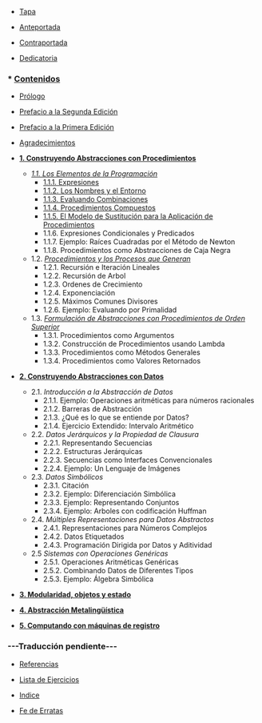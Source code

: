 * [Tapa](./00-tapa.md)

* [Anteportada](./01-anteportada.md)

* [Contraportada](./02-contraportada.md)

* [Dedicatoria](./03-dedicatoria.md)

### * [Contenidos](./04-contenidos.md)

* [Prólogo](./05-prologo.md)

* [Prefacio a la Segunda Edición](./06-prefacio-2da-edicion.md)

* [Prefacio a la Primera Edición](./07-prefacio-1ra-edicion.md)

* [Agradecimientos](./08-agradecimientos.md)

* **[1. Construyendo Abstracciones con Procedimientos](./09-capitulo-1.md#%20Capítulo%201)**
  * *[1.1. Los Elementos de la Programación](./09-capitulo-1.md#11-los-elementos-de-la-programaci%C3%B3n)*
    * [1.1.1. Expresiones](./09-capitulo-1.md#111-expresiones)
    * [1.1.2. Los Nombres y el Entorno](./09-capitulo-1.md#112-Los-Nombres-y-el-Entorno)
    * [1.1.3. Evaluando Combinaciones](./09-capitulo-1.md#113-Evaluando-Combinaciones)
    * [1.1.4. Procedimientos Compuestos](./09-capitulo-1.md#114-Procedimientos-Compuestos)
    * [1.1.5. El Modelo de Sustitución para la Aplicación de Procedimientos](./09-capitulo-1.md#115-El-Modelo-de-Sustitución-para-la-Aplicación-de-Procedimientos)
    * 1.1.6. Expresiones Condicionales y Predicados
    * 1.1.7. Ejemplo: Raíces Cuadradas por el Método de Newton
    * 1.1.8. Procedimientos como Abstracciones de Caja Negra
  * 1.2. *[Procedimientos y los Procesos que Generan](./09-capitulo-1.md#12-procedimientos-y-los-procesos-que-generan)*
    * 1.2.1. Recursión e Iteración Lineales
    * 1.2.2. Recursión de Arbol
    * 1.2.3. Ordenes de Crecimiento
    * 1.2.4. Exponenciación
    * 1.2.5. Máximos Comunes Divisores
    * 1.2.6. Ejemplo: Evaluando por Primalidad
  * 1.3. *[Formulación de Abstracciones con Procedimientos de Orden Superior](./09-capitulo-1.md#13-formulaci%C3%B3n-de-abstracciones-con-procedimientos-de-orden-superior)*
    * 1.3.1. Procedimientos como Argumentos
    * 1.3.2. Construcción de Procedimientos usando Lambda
    * 1.3.3. Procedimientos como Métodos Generales
    * 1.3.4. Procedimientos como Valores Retornados

* **[2. Construyendo Abstracciones con Datos](./10-capitulo-2.md#%20Capítulo%202)**
  * 2.1. *Introducción a la Abstracción de Datos*
    * 2.1.1. Ejemplo: Operaciones aritméticas para números racionales
    * 2.1.2. Barreras de Abstracción
    * 2.1.3. ¿Qué es lo que se entiende por Datos?
    * 2.1.4. Ejercicio Extendido: Intervalo Aritmético
  * 2.2. *Datos Jerárquicos y la Propiedad de Clausura*
    * 2.2.1. Representando Secuencias
    * 2.2.2. Estructuras Jerárquicas
    * 2.2.3. Secuencias como Interfaces Convencionales
    * 2.2.4. Ejemplo: Un Lenguaje de Imágenes
  * 2.3. *Datos Simbólicos*
    * 2.3.1. Citación
    * 2.3.2. Ejemplo: Diferenciación Simbólica
    * 2.3.3. Ejemplo: Representando Conjuntos
    * 2.3.4. Ejemplo: Arboles con codificación Huffman
  * 2.4. *Múltiples Representaciones para Datos Abstractos*
    * 2.4.1. Representaciones para Números Complejos
    * 2.4.2. Datos Etiquetados
    * 2.4.3. Programación Dirigida por Datos y Aditividad
  * 2.5 *Sistemas con Operaciones Genéricas*
    * 2.5.1. Operaciones Aritméticas Genéricas
    * 2.5.2. Combinando Datos de Diferentes Tipos
    * 2.5.3. Ejemplo: Álgebra Simbólica

* **[3. Modularidad, objetos y estado](./11-capitulo-3.md#%20Capítulo%203)**

* **[4. Abstracción Metalingüística](./12-capitulo-4.md#%20Capítulo%204)**

* **[5. Computando con máquinas de registro](./13-capitulo-5.md#%20Capítulo%205)**

### ---Traducción pendiente---


* [Referencias](./14-referencias.md)

* [Lista de Ejercicios](./15-lista-de-ejercicios.md)

* [Indice](./16-indice.md)

* [Fe de Erratas](./17-fe-de-erratas.md)
